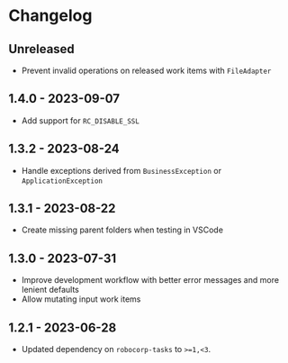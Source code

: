 # Changelog

## Unreleased

- Prevent invalid operations on released work items with `FileAdapter`

## 1.4.0 - 2023-09-07

- Add support for `RC_DISABLE_SSL`

## 1.3.2 - 2023-08-24

- Handle exceptions derived from `BusinessException` or `ApplicationException`

## 1.3.1 - 2023-08-22

- Create missing parent folders when testing in VSCode

## 1.3.0 - 2023-07-31

- Improve development workflow with better error messages and more lenient defaults
- Allow mutating input work items

## 1.2.1 - 2023-06-28

- Updated dependency on `robocorp-tasks` to `>=1,<3`.
